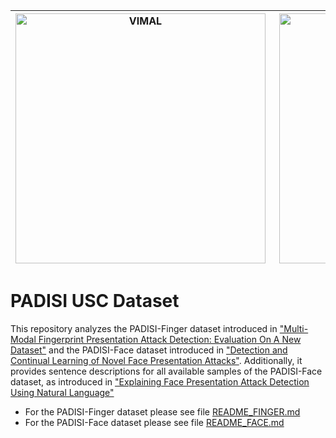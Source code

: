 |<img align="left" src="https://i0.wp.com/vimal.isi.edu/wp-content/uploads/2022/01/VIMAL_Logo.png?w=1421&ssl=1" width="400" alt="VIMAL">|<img align="right" src="https://www.isi.edu/images/isi-logo.jpg" width="400" alt="USC ISI">|
|:---:|:---:|

# PADISI USC Dataset
This repository analyzes the PADISI-Finger dataset introduced in ["Multi-Modal Fingerprint Presentation Attack Detection: Evaluation On A New Dataset"](https://ieeexplore.ieee.org/document/9399674) and
the PADISI-Face dataset introduced in ["Detection and Continual Learning of Novel Face Presentation Attacks"](https://openaccess.thecvf.com/content/ICCV2021/html/Rostami_Detection_and_Continual_Learning_of_Novel_Face_Presentation_Attacks_ICCV_2021_paper.html).
Additionally, it provides sentence descriptions for all available samples of the PADISI-Face dataset, as introduced in ["Explaining  Face  Presentation  Attack  Detection  Using  Natural  Language"](https://doi.ieeecomputersociety.org/10.1109/FG52635.2021.9667024)

* For the PADISI-Finger dataset please see file [README_FINGER.md](./README_FINGER.md)
* For the PADISI-Face dataset please see file [README_FACE.md](./README_FACE.md)
